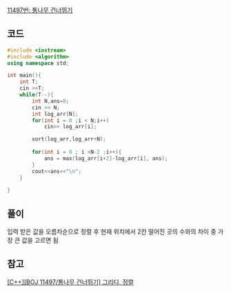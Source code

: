 [11497번: 통나무 건너뛰기](https://www.acmicpc.net/problem/11497)

## 코드

```cpp
#include <iostream>
#include <algorithm>
using namespace std;

int main(){
	int T;
	cin >>T;
	while(T--){
		int N,ans=0;
		cin >> N;
		int log_arr[N];
		for(int i = 0 ;i < N;i++) 
            cin>> log_arr[i];

		sort(log_arr,log_arr+N);
		
		for(int i = 0 ; i <N-2 ;i++){
			ans = max(log_arr[i+2]-log_arr[i], ans);
		}
		cout<<ans<<"\n";
	}
	
}
```

## 풀이

입력 받은 값을 오름차순으로 정렬 후 현재 위치에서 2칸 떨어진 곳의 수와의 차이 중 가장 큰 값을 고르면 됨

## 참고

[[C++][BOJ 11497/통나무 건너뛰기] 그리디, 정렬](https://hegosumluxmundij.tistory.com/118)
